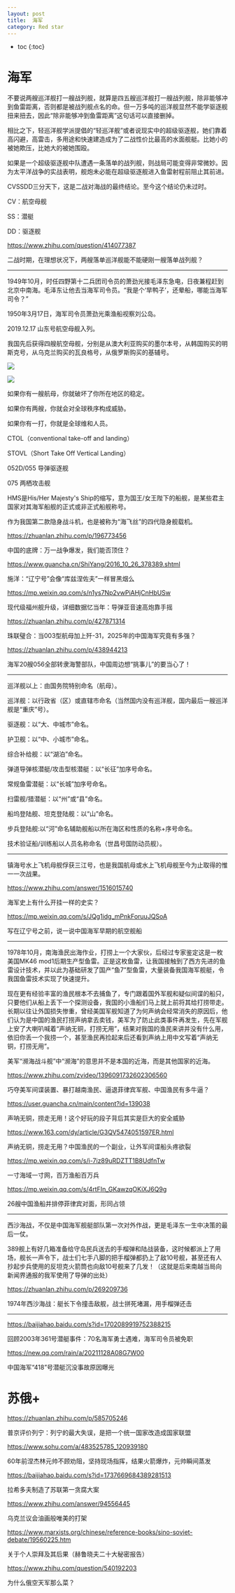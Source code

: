```yaml
---
layout: post
title:  海军
category: Red star 
---
```


* toc
{:toc}

# 海军

不要说两艘巡洋舰打一艘战列舰，就算是四五艘巡洋舰打一艘战列舰，除非能够冲到鱼雷距离，否则都是被战列舰点名的命。但一万多吨的巡洋舰显然不能学驱逐舰扭来扭去，因此“除非能够冲到鱼雷距离”这句话可以直接删掉。

相比之下，轻巡洋舰学派提倡的“轻巡洋舰”或者说现实中的超级驱逐舰，她们靠着高闪避，高雷击，多用途和快速建造成为了二战性价比最高的水面舰艇。比她小的被她欺压，比她大的被她围殴。

如果是一个超级驱逐舰中队遭遇一条落单的战列舰，则战局可能变得非常微妙。因为太平洋战争的实战表明，舰炮未必能在超级驱逐舰进入鱼雷射程前阻止其前进。

CVSSDD三分天下，这是二战对海战的最终结论。至今这个结论仍未过时。

CV：航空母舰

SS：潜艇

DD：驱逐舰

https://www.zhihu.com/question/414077387

二战时期，在理想状况下，两艘落单巡洋舰能不能硬刚一艘落单战列舰？

---

1949年10月，时任四野第十二兵团司令员的萧劲光接毛泽东急电，日夜兼程赶到北京中南海。毛泽东让他去当海军司令员。“我是个‘旱鸭子’，还晕船，哪能当海军司令？”

1950年3月17日，海军司令员萧劲光乘渔船视察刘公岛。

2019.12.17 山东号航空母舰入列。

我国先后获得四艘航空母舰，分别是从澳大利亚购买的墨尔本号，从韩国购买的明斯克号，从乌克兰购买的瓦良格号，从俄罗斯购买的基辅号。

![](/images/img3/Carrier.jpg)

![](/images/img3/Carrier_2.jpg)

如果你有一艘航母，你就破坏了你所在地区的稳定。

如果你有两艘，你就会对全球秩序构成威胁。

如果你有一打，你就是全球维和人员。

CTOL（conventional take-off and landing）

STOVL（Short Take Off Vertical Landing）

052D/055 导弹驱逐舰

075 两栖攻击舰

HMS是His/Her Majesty's Ship的缩写，意为国王/女王陛下的船舰，是某些君主国家对其海军船舰的正式或非正式船舰称号。

作为我国第二款隐身战斗机，也是被称为“海飞丝”的四代隐身舰载机。

https://zhuanlan.zhihu.com/p/196773456

中国的底牌：万一战争爆发，我们能否顶住？

https://www.guancha.cn/ShiYang/2016_10_26_378389.shtml

施洋：“辽宁号”会像“库兹涅佐夫”一样冒黑烟么

https://mp.weixin.qq.com/s/n1ys7Np2vwPiAHjCnHbUSw

现代级福州舰升级，详细数据忆当年：导弹亚音速高炮靠手摇

https://zhuanlan.zhihu.com/p/427871314

珠联璧合：当003型航母加上歼-31，2025年的中国海军究竟有多强？

https://zhuanlan.zhihu.com/p/438944213

海军20艘056全部转隶海警部队，中国周边想“挑事儿”的要当心了！

---

巡洋舰以上：由国务院特别命名（航母）。

巡洋舰：以行政省（区）或直辖市命名（当然国内没有巡洋舰，国内最后一艘巡洋舰是“重庆”号）。

驱逐舰：以“大、中城市”命名。

护卫舰：以“中、小城市”命名。

综合补给舰：以“湖泊”命名。

弹道导弹核潜艇/攻击型核潜艇：以“长征”加序号命名。

常规鱼雷潜艇：以“长城”加序号命名。

扫雷舰/猎潜艇：以“州”或“县”命名。

船坞登陆舰、坦克登陆舰：以“山”命名。

步兵登陆舰:以“河”命名辅助舰船以所在海区和性质的名称+序号命名。

技术验证船/训练船以人员名称命名（世昌号国防动员舰）。

---

镇海号水上飞机母舰俘获三江号，也是我国航母或水上飞机母舰至今为止取得的惟一一次战果。

https://www.zhihu.com/answer/1516015740

海军史上有什么开挂一样的史实？

https://mp.weixin.qq.com/s/JQg1idg_mPnkForuuJQSoA

写在辽宁号之前，说一说中国海军早期的航空舰船

---

1978年10月，南海渔民出海作业，打捞上一个大家伙，后经过专家鉴定这是一枚美国MK46 mod1后期生产型鱼雷。正是这枚鱼雷，让我国接触到了西方先进的鱼雷设计技术，并以此为基础研发了国产“鱼7”型鱼雷，大量装备我国海军舰艇，令我国鱼雷技术实现了快速提升。

现在更有经验丰富的渔民根本不去捕鱼了，专门跟着国外军舰和疑似间谍的船只，只要他们从船上丢下一个探测设备，我国的小渔船们马上就上前将其给打捞带走。长期以往让外国损失惨重，曾经美国军舰知道了为何声纳会经常消失的原因后，他们认为是中国的渔民打捞声纳拿去卖钱，美军为了防止此类事件再发生，先在军舰上安了大喇叭喊着“声纳无铜，打捞无用”，结果对我国的渔民来讲并没有什么用，依旧你丢一个我捞一个，甚至渔民再捡起来后还看到声纳上用中文写着“声纳无铜，打捞无用”。

美军“濒海战斗舰”中“濒海”的意思并不是本国的近海，而是其他国家的近海。

https://www.zhihu.com/zvideo/1396091732602306560

巧夺美军间谍装置、暴打越南渔民、逼退菲律宾军舰、中国渔民有多牛逼？

https://user.guancha.cn/main/content?id=139038

声呐无铜，捞走无用！这个好玩的段子背后其实是巨大的安全威胁

https://www.163.com/dy/article/G3QV5474051597ER.html

声纳无铜，捞走无用？中国渔民的一个副业，让外军间谍船头疼欲裂

https://mp.weixin.qq.com/s/i-7iz89uRDZTT1B8UdfnTw

一寸海域一寸网，百万渔船百万兵

https://mp.weixin.qq.com/s/4rtFIn_GKawzqOKiXJ6Q9g

26艘中国渔船并排停菲律宾对面，形同占领

---

西沙海战，不仅是中国海军舰艇部队第一次对外作战，更是毛泽东一生中决策的最后一仗。

389舰上有好几箱准备给守岛民兵送去的手榴弹和陆战装备，这时候都派上了用场，舰长一声令下，战士们七手八脚的把手榴弹都扔上了敌10号舰，甚至还有人抄起步兵使用的反坦克火箭筒也向敌10号舰来了几发！（这就是后来南越当局向新闻界通报的我军使用了导弹的出处）

https://zhuanlan.zhihu.com/p/269209736

1974年西沙海战：艇长下令撞击敌舰，战士拼死堵漏，用手榴弹还击

---

https://baijiahao.baidu.com/s?id=1702089919752388215

回顾2003年361号潜艇事件：70名海军勇士遇难，海军司令员被免职

https://new.qq.com/rain/a/20211128A08G7W00

中国海军“418”号潜艇沉没事故原因曝光

# 苏俄+

https://zhuanlan.zhihu.com/p/585705246

普京评价列宁：列宁的最大失误，是把一个统一国家改造成国家联盟

https://www.sohu.com/a/483525785_120939180

60年前涅杰林元帅不顾劝阻，坚持现场指挥，结果火箭爆炸，元帅瞬间蒸发 

https://baijiahao.baidu.com/s?id=1737669684389281513

拉希多夫制造了苏联第一贪腐大案

https://www.zhihu.com/answer/94556445

乌克兰议会油画般唯美的打架

https://www.marxists.org/chinese/reference-books/sino-soviet-debate/19560225.htm

关于个人崇拜及其后果（赫鲁晓夫二十大秘密报告）

https://www.zhihu.com/question/540192203

为什么俄空天军那么菜？
